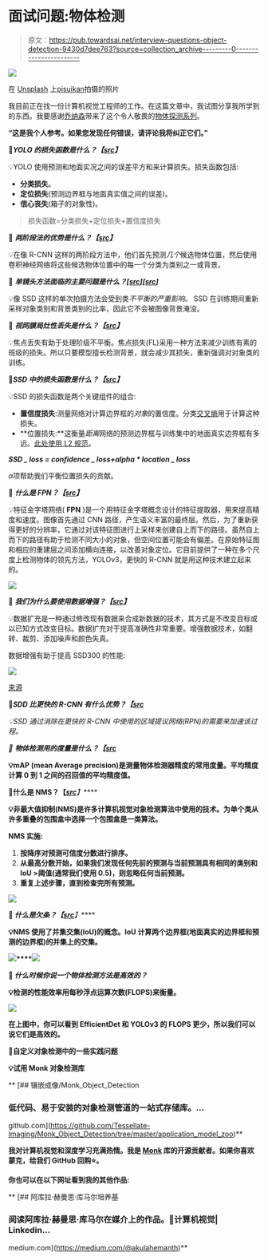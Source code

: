 # 面试问题:物体检测

> 原文：<https://pub.towardsai.net/interview-questions-object-detection-9430d7dee763?source=collection_archive---------0----------------------->

![](img/04c9bad89986c5fdcab3db91beb43136.png)

在 [Unsplash](https://unsplash.com/s/photos/confused?utm_source=unsplash&utm_medium=referral&utm_content=creditCopyText) 上[pisuikan](https://unsplash.com/@pisauikan?utm_source=unsplash&utm_medium=referral&utm_content=creditCopyText)拍摄的照片

我目前正在找一份计算机视觉工程师的工作。在这篇文章中，我试图分享我所学到的东西。我要感谢[乔纳森](https://medium.com/@jonathan_hui)带来了这个令人敬畏的[物体探测系列](https://medium.com/@jonathan_hui/object-detection-series-24d03a12f904)。

**“这是我个人参考。如果您发现任何错误，请评论我将纠正它们。”**

📌***YOLO 的损失函数是什么？【***[***src***](https://medium.com/@jonathan_hui/real-time-object-detection-with-yolo-yolov2-28b1b93e2088)***】***

💡YOLO 使用预测和地面实况之间的误差平方和来计算损失。损失函数包括:

*   **分类损失**。
*   **定位损失**(预测边界框与地面真实值之间的误差)。
*   **信心丧失**(箱子的对象性)。

> 损失函数=分类损失+定位损失+置信度损失

📌 ***两阶段法的优势是什么？【***[***src***](https://towardsdatascience.com/retinanet-how-focal-loss-fixes-single-shot-detection-cb320e3bb0de)***】***

💡在像 R-CNN 这样的两阶段方法中，他们首先预测*几个*候选物体位置，然后使用卷积神经网络将这些候选物体位置中的每一个分类为类别之一或背景。

📌 ***单镜头方法面临的主要问题是什么？[***[***src***](https://towardsdatascience.com/retinanet-how-focal-loss-fixes-single-shot-detection-cb320e3bb0de)***][***[***src***](https://medium.com/@jonathan_hui/what-do-we-learn-from-single-shot-object-detectors-ssd-yolo-fpn-focal-loss-3888677c5f4d)***]***

💡像 SSD 这样的单次拍摄方法会受到类*不平衡的严重影响。* SSD 在训练期间重新采样对象类别和背景类别的比率，因此它不会被图像背景淹没。

📌 ***视网膜局灶性丢失是什么？【***[***src***](https://medium.com/@jonathan_hui/what-do-we-learn-from-single-shot-object-detectors-ssd-yolo-fpn-focal-loss-3888677c5f4d)***】***

💡焦点丢失有助于处理阶级不平衡。焦点损失(FL)采用一种方法来减少训练有素的班级的损失。所以只要模型擅长检测背景，就会减少其损失，重新强调对对象类的训练。

📌***SSD 中的损失函数是什么？【***[***src***](https://towardsdatascience.com/understanding-ssd-multibox-real-time-object-detection-in-deep-learning-495ef744fab)***】***

💡SSD 的损失函数是两个关键组件的组合:

*   **置信度损失**:测量网络对计算边界框的*对象*的置信度。分类[交叉熵](https://rdipietro.github.io/friendly-intro-to-cross-entropy-loss/#cross-entropy)用于计算这种损失。
*   **位置损失:**这衡量*距离*网络的预测边界框与训练集中的地面真实边界框有多远。[此处使用 L2 规范](https://rorasa.wordpress.com/2012/05/13/l0-norm-l1-norm-l2-norm-l-infinity-norm/)。

***SSD _ loss = confidence _ loss+alpha * location _ loss***

*α*项帮助我们平衡位置损失的贡献。

📌 ***什么是 FPN？【***[***src***](https://medium.com/@jonathan_hui/what-do-we-learn-from-single-shot-object-detectors-ssd-yolo-fpn-focal-loss-3888677c5f4d)***】***

💡特征金字塔网络( **FPN** )是一个用特征金字塔概念设计的特征提取器，用来提高精度和速度。图像首先通过 CNN 路径，产生语义丰富的最终层。然后，为了重新获得更好的分辨率，它通过对该特征图进行上采样来创建自上而下的路径。虽然自上而下的路径有助于检测不同大小的对象，但空间位置可能会有偏差。在原始特征图和相应的重建层之间添加横向连接，以改善对象定位。它目前提供了一种在多个尺度上检测物体的领先方法，YOLOv3，更快的 R-CNN 就是用这种技术建立起来的。

![](img/eb84efa1402d0dbeeca0a6083cdf637b.png)

📌 ***我们为什么要使用数据增强？【***[***src***](https://github.com/andrewekhalel/MLQuestions)***】***

💡数据扩充是一种通过修改现有数据来合成新数据的技术，其方式是不改变目标或以已知方式改变目标。数据扩充对于提高准确性非常重要。增强数据技术，如翻转、裁剪、添加噪声和颜色失真。

数据增强有助于提高 SSD300 的性能:

![](img/1913d22d5360dd3fdac054b170d355fe.png)

[来源](http://www.cs.unc.edu/~wliu/papers/ssd_eccv2016_slide.pdf)

📌***SDD 比更快的 R-CNN 有什么优势？【***[***src***](https://medium.com/@jonathan_hui/ssd-object-detection-single-shot-multibox-detector-for-real-time-processing-9bd8deac0e06)

*💡SSD 通过消除在更快的 R-CNN 中使用的区域提议网络(RPN)的需要来加速该过程。*

*📌 ***物体检测用的度量是什么？【***[***src***](https://medium.com/@jonathan_hui/map-mean-average-precision-for-object-detection-45c121a31173)*

**💡mAP (mean Average precision)是测量物体检测器精度的常用度量。平均精度计算 0 到 1 之间的召回值的平均精度值。**

**📌**什么是 NMS？【**[***src***](https://medium.com/@jonathan_hui/real-time-object-detection-with-yolo-yolov2-28b1b93e2088)***】*****

**💡非最大值抑制(NMS)是许多计算机视觉对象检测算法中使用的技术。为单个类从许多重叠的包围盒中选择一个包围盒是一类算法。**

**NMS 实施:**

1.  **按降序对预测可信度分数进行排序。**
2.  **从最高分数开始，如果我们发现任何先前的预测与当前预测具有相同的类别和 IoU >阈值(通常我们使用 0.5)，则忽略任何当前预测。**
3.  **重复上述步骤，直到检查完所有预测。**

**![](img/1d5a32c697bf9de3a94d2cd8532b5e57.png)**

**📌 ***什么是欠条？【***[***src***](https://medium.com/@jonathan_hui/ssd-object-detection-single-shot-multibox-detector-for-real-time-processing-9bd8deac0e06)***】*****

**💡NMS 使用了并集交集(IoU)的概念。IoU 计算两个边界框(地面真实的边界框和预测的边界框)的并集上的交集。**

**![](img/f89dab7d1bd094140374bf5b2d0d8f48.png)****![](img/8a3c72120e3a5806e4a6cb5faa6ae999.png)**

**📌 ***什么时候你说一个物体检测方法是高效的？*****

**💡检测的性能效率用每秒浮点运算次数(FLOPS)来衡量。**

**![](img/9d09d45c23e07abfda79894998b6733e.png)**

**在上图中，你可以看到 EfficientDet 和 YOLOv3 的 FLOPS 更少，所以我们可以说它们是高效的。**

**📌自定义对象检测中的一些实践问题**

**💡试用 Monk 对象检测库**

**[](https://github.com/Tessellate-Imaging/Monk_Object_Detection/tree/master/application_model_zoo) [## 镶嵌成像/Monk_Object_Detection

### 低代码、易于安装的对象检测管道的一站式存储库。…

github.com](https://github.com/Tessellate-Imaging/Monk_Object_Detection/tree/master/application_model_zoo)** 

**我对计算机视觉和深度学习充满热情。我是 [Monk](https://github.com/Tessellate-Imaging/Monk_Object_Detection) 库的开源贡献者。如果你喜欢蒙克，给我们 GitHub 回购⭐️。**

**你也可以在以下网址看到我的其他作品:**

**[](https://medium.com/@akulahemanth) [## 阿库拉·赫曼思·库马尔培养基

### 阅读阿库拉·赫曼思·库马尔在媒介上的作品。💟计算机视觉| Linkedin…

medium.com](https://medium.com/@akulahemanth)**